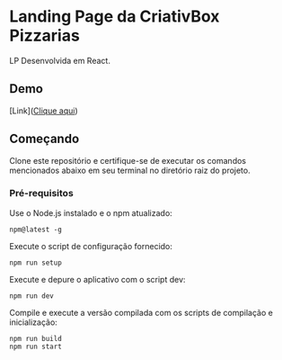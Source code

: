 # Landing Page da CriativBox Pizzarias

LP Desenvolvida em React.

## Demo

[Link]([Clique aqui](https://criativ-box-lp.vercel.app/))

## Começando

Clone este repositório e certifique-se de executar os comandos mencionados abaixo em seu terminal no diretório raiz do projeto.

### Pré-requisitos

Use o Node.js instalado e o npm atualizado:

    npm@latest -g

Execute o script de configuração fornecido:

    npm run setup

Execute e depure o aplicativo com o script dev:

    npm run dev

Compile e execute a versão compilada com os scripts de compilação e inicialização:

    npm run build
    npm run start
